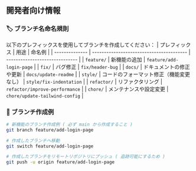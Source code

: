 ## 開発者向け情報

### 🏷️ ブランチ名命名規則
以下のプレフィックスを使用してブランチを作成してください：
| プレフィックス | 用途                                     | 命名例                         |
| -------------- | ---------------------------------------- | ------------------------------ |
| `feature/`     | 新機能の追加                             | `feature/add-login-page`       |
| `fix/`         | バグ修正                                 | `fix/header-bug`               |
| `docs/`        | ドキュメントの修正や更新                 | `docs/update-readme`           |
| `style/`       | コードのフォーマット修正（機能変更なし） | `style/fix-indentation`        |
| `refactor/`    | リファクタリング                         | `refactor/improve-performance` |
| `chore/`       | メンテナンスや設定変更                   | `chore/update-tailwind-config` |

### 🌱 ブランチ作成例
```sh
# 新機能のブランチ作成例 ( 必ず main から作成すること )
git branch feature/add-login-page

# 作成したブランチへ移動
git switch feature/add-login-page

# 作成したブランチをリモートリポジトリにプッシュ ( 追跡可能にするため )
git push -u origin feature/add-login-page
```
